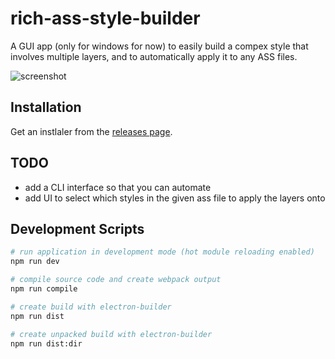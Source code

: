 # rich-ass-style-builder

A GUI app (only for windows for now) to easily build a compex style that involves multiple layers, and to automatically apply it to any ASS files.

![screenshot](https://user-images.githubusercontent.com/42849550/111911861-84adfb00-8aaa-11eb-9438-9f37a9839def.png)

## Installation

Get an instlaler from the [releases page](https://github.com/himajin-no-tameiki/ass-rich-style-builder/releases).

## TODO

- add a CLI interface so that you can automate
- add UI to select which styles in the given ass file to apply the layers onto

## Development Scripts

```bash
# run application in development mode (hot module reloading enabled)
npm run dev

# compile source code and create webpack output
npm run compile

# create build with electron-builder
npm run dist

# create unpacked build with electron-builder
npm run dist:dir
```
